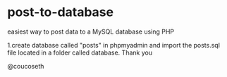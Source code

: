 # post-to-database
easiest way to post data to a MySQL database using PHP

1.create database called "posts" in phpmyadmin and import the posts.sql file located in a folder called database.
Thank you

@coucoseth
